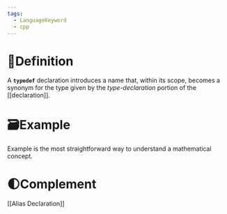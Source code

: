 ```yaml
---
tags:
  - LanguageKeyword
  - cpp
---
```

# 📝Definition
A **`typedef`** declaration introduces a name that, within its scope, becomes a synonym for the type given by the _type-declaration_ portion of the [[declaration]].

# 🗃Example
Example is the most straightforward way to understand a mathematical concept.


# 🌓Complement
[[Alias Declaration]]